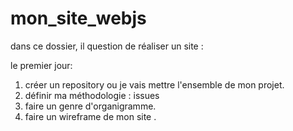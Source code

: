 # mon_site_webjs
dans ce dossier, il question de réaliser un site : 

le premier jour:
1. créer un repository ou je vais mettre l'ensemble de mon projet.
2. définir ma méthodologie : issues
3. faire un genre d'organigramme.
4. faire un wireframe de mon site .

